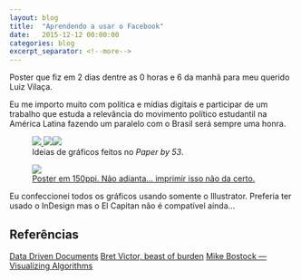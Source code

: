 ```yaml
---
layout: blog
title:  "Aprendendo a usar o Facebook"
date:   2015-12-12 00:00:00
categories: blog
excerpt_separator: <!--more-->
---
```


Poster que fiz em 2 dias dentre as 0 horas e 6 da manhã para meu querido Luiz Vilaça.

Eu me importo muito com política e mídias digitais e participar de um trabalho que estuda a relevância do movimento político estudantil na América Latina fazendo um paralelo com o Brasil será sempre uma honra.

<figure class="row">
<a href="http://tmergulhao.com/aprendendo-a-usar-o-facebook/captura-de-tela-2015-10-20-as-00-19-31/" rel="attachment" class="col-xs-12 col-md-4"><img src="http://tmergulhao.com/wp-content/uploads/2015/10/Captura-de-Tela-2015-10-20-às-00.19.31-600x408.png" class="img-responsive"/>
</a><a href="http://tmergulhao.com/aprendendo-a-usar-o-facebook/captura-de-tela-2015-10-20-as-00-22-06/" rel="attachment wp-att-130" class="col-xs-12 col-md-4"><img src="http://tmergulhao.com/wp-content/uploads/2015/10/Captura-de-Tela-2015-10-20-às-00.22.06-600x332.png" class="img-responsive" /></a><a href="http://tmergulhao.com/aprendendo-a-usar-o-facebook/captura-de-tela-2015-10-20-as-00-26-07/" rel="attachment" class="col-xs-12 col-md-4"><img src="http://tmergulhao.com/wp-content/uploads/2015/10/Captura-de-Tela-2015-10-20-às-00.26.07-600x529.png"  class="img-responsive" /></a><figcaption>Ideias de gráficos feitos no <em>Paper by 53</em>.</figcaption>
</figure>

<a href="http://tmergulhao.com/?attachment_id=125" rel="attachment" class="col-xs-12">
<figure style="margin-top:0 !important;">
<img src="http://tmergulhao.com/wp-content/uploads/2015/10/Aprendendo-a-usar-o-Facebook-1450x2048.png" class="img-responsive"/>
<figcaption>Poster em 150ppi. Não adianta… imprimir isso não da certo.</figcaption>
</figure>
</a>

Eu confeccionei todos os gráficos usando somente o Illustrator. Preferia ter usado o InDesign mas o El Capitan não é compatível ainda…

<h2>Referências</h2>

<a href="http://d3js.org">Data Driven Documents<a>
<a href="http://worrydream.com">Bret Victor, beast of burden<a>
<a href="http://bost.ocks.org/mike/algorithms/">Mike Bostock — Visualizing Algorithms<a>
